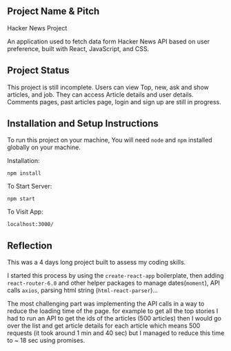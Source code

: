 ## Project Name & Pitch
Hacker News Project

An application used to fetch data form Hacker News API based on user preference, built with React, JavaScript, and CSS.

## Project Status
This project is still incomplete. Users can view Top, new, ask and show articles, and job. They can access Article details and user details. Comments pages, past articles page, login and sign up are still in progress.

## Installation and Setup Instructions
To run this project on your machine, You will need `node` and `npm` installed globally on your machine.  

Installation:

`npm install`  

To Start Server:

`npm start`  

To Visit App:

`localhost:3000/`  

## Reflection
This was a 4 days long project built to assess my coding skills.  

 I started this process by using the `create-react-app` boilerplate, then adding `react-router-6.0` and other helper packages to manage dates(`moment`), API calls `axios`, parsing html string (`html-react-parser`)...

The most challenging part was implementing the API calls in a way to reduce the loading time of the page. for example to get all the top stories I had to run an API to get the ids of the articles (500 articles) then I would go over the list and get article details for each article which means 500 requests (it took around 1 min and 40 sec) but I managed to reduce this time to ~ 18 sec using promises.